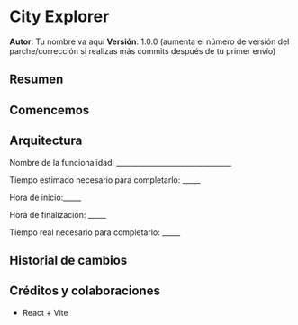# City Explorer

**Autor**: Tu nombre va aquí
**Versión**: 1.0.0 (aumenta el número de versión del parche/corrección si realizas más commits después de tu primer envío)

## Resumen
<!-- Proporciona una descripción general detallada de esta aplicación y por qué la creaste, más allá del hecho de que es una tarea para esta clase (es decir, ¿cuál es tu descripción del problema?) -->

## Comencemos
<!-- ¿Cuáles son los pasos que debe seguir un usuario para hacer un build de esta aplicación en su propio equipo y ejecutarla? -->

## Arquitectura

Nombre de la funcionalidad: ________________________________

Tiempo estimado necesario para completarlo: _____

Hora de inicio:_____

Hora de finalización: _____

Tiempo real necesario para completarlo: _____
<!-- Proporciona una descripción detallada del diseño de la aplicación. Qué tecnologías (lenguajes, librerías, etc.) estás utilizando y cualquier otra información de diseño relevante. -->

## Historial de cambios
<!-- Utiliza esta área para documentar los cambios iterativos realizados en la aplicación a medida que cada funcionalidad se implementaba correctamente. Utiliza marcas de tiempo. Este es un ejemplo:

01-01-2001 4:59pm - La aplicación ahora tiene un servidor express completamente funcional, con una ruta GET para el recurso de ubicación. -->

## Créditos y colaboraciones

- React + Vite

<!-- Da crédito (y un enlace) a otras personas o recursos que te ayudaron a crear esta aplicación. -->